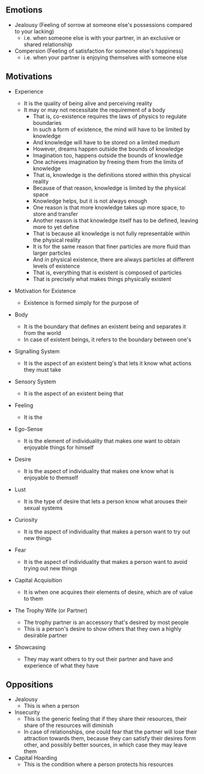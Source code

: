## Emotions
- Jealousy (Feeling of sorrow at someone else's possessions compared to your lacking)
	- i.e. when someone else is with your partner, in an exclusive or shared relationship
- Compersion (Feeling of satisfaction for someone else's happiness)
	- i.e. when your partner is enjoying themselves with someone else
## Motivations
- Experience
	- It is the quality of being alive and perceiving reality
	- It may or may not necessitate the requirement of a body
		- That is, co-existence requires the laws of physics to regulate boundaries
		- In such a form of existence, the mind will have to be limited by knowledge
		- And knowledge will have to be stored on a limited medium
		- However, dreams happen outside the bounds of knowledge
		- Imagination too, happens outside the bounds of knowledge
		- One achieves imagination by freeing them from the limits of knowledge
		- That is, knowledge is the definitions stored within this physical reality
		- Because of that reason, knowledge is limited by the physical space
		- Knowledge helps, but it is not always enough
		- One reason is that more knowledge takes up more space, to store and transfer
		- Another reason is that knowledge itself has to be defined, leaving more to yet define
		- That is because all knowledge is not fully representable within the physical reality
		- It is for the same reason that finer particles are more fluid than larger particles
		- And in physical existence, there are always particles at different levels of existence
		- That is, everything that is existent is composed of particles
		- That is precisely what makes things physically existent

- Motivation for Existence
	- Existence is formed simply for the purpose of 

- Body
	- It is the boundary that defines an existent being and separates it from the world
	- In case of existent beings, it refers to the boundary between one's 
- Signalling System
	- It is the aspect of an existent being's that lets it know what actions they must take
- Sensory System
	- It is the aspect of an existent being that
- Feeling
	- It is the 
- Ego-Sense
	- It is the element of individuality that makes one want to obtain enjoyable things for himself
- Desire
	- It is the aspect of individuality that makes one know what is enjoyable to themself
- Lust
	- It is the type of desire that lets a person know what arouses their sexual systems
- Curiosity
	- It is the aspect of individuality that makes a person want to try out new things
- Fear
	- It is the aspect of individuality that makes a person want to avoid trying out new things
- Capital Acquisition
	- It is when one acquires their elements of desire, which are of value to them
- The Trophy Wife (or Partner)
	- The trophy partner is an accessory that's desired by most people
	- This is a person's desire to show others that they own a highly desirable partner
- Showcasing
	- They may want others to try out their partner and have and experience of what they have
## Oppositions
- Jealousy
	- This is when a person
- Insecurity
	- This is the generic feeling that if they share their resources, their share of the resources will diminish
	- In case of relationships, one could fear that the partner will lose their attraction towards them, because they can satisfy their desires form other, and possibly better sources, in which case they may leave them
- Capital Hoarding
	- This is the condition where a person protects his resources